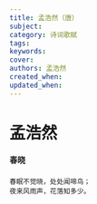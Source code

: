 ```yaml
---
title: 孟浩然（唐）
subject: 
category: 诗词歌赋
tags: 
keywords: 
cover: 
authors: 孟浩然
created_when: 
updated_when: 
---
```


# 孟浩然

#### 春晓

```
春眠不觉晓，处处闻啼鸟；
夜来风雨声，花落知多少。
```
